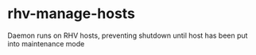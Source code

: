 # rhv-manage-hosts
Daemon runs on RHV hosts, preventing shutdown until host has been put into maintenance mode
